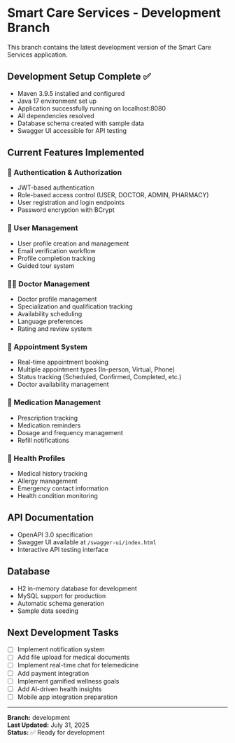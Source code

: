 # Smart Care Services - Development Branch

This branch contains the latest development version of the Smart Care Services application.

## Development Setup Complete ✅

- Maven 3.9.5 installed and configured
- Java 17 environment set up
- Application successfully running on localhost:8080
- All dependencies resolved
- Database schema created with sample data
- Swagger UI accessible for API testing

## Current Features Implemented

### 🔐 Authentication & Authorization
- JWT-based authentication
- Role-based access control (USER, DOCTOR, ADMIN, PHARMACY)
- User registration and login endpoints
- Password encryption with BCrypt

### 👥 User Management
- User profile creation and management
- Email verification workflow
- Profile completion tracking
- Guided tour system

### 👩‍⚕️ Doctor Management
- Doctor profile management
- Specialization and qualification tracking
- Availability scheduling
- Language preferences
- Rating and review system

### 📅 Appointment System
- Real-time appointment booking
- Multiple appointment types (In-person, Virtual, Phone)
- Status tracking (Scheduled, Confirmed, Completed, etc.)
- Doctor availability management

### 💊 Medication Management
- Prescription tracking
- Medication reminders
- Dosage and frequency management
- Refill notifications

### 🏥 Health Profiles
- Medical history tracking
- Allergy management
- Emergency contact information
- Health condition monitoring

## API Documentation
- OpenAPI 3.0 specification
- Swagger UI available at `/swagger-ui/index.html`
- Interactive API testing interface

## Database
- H2 in-memory database for development
- MySQL support for production
- Automatic schema generation
- Sample data seeding

## Next Development Tasks
- [ ] Implement notification system
- [ ] Add file upload for medical documents
- [ ] Implement real-time chat for telemedicine
- [ ] Add payment integration
- [ ] Implement gamified wellness goals
- [ ] Add AI-driven health insights
- [ ] Mobile app integration preparation

---
**Branch:** development  
**Last Updated:** July 31, 2025  
**Status:** ✅ Ready for development
